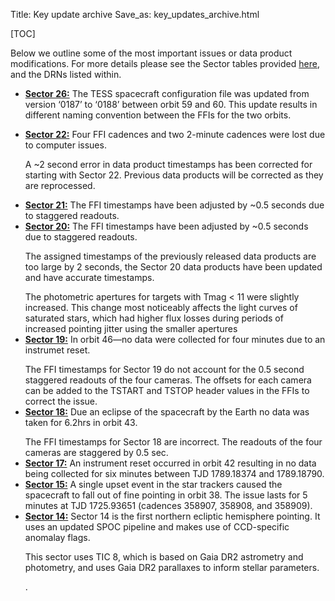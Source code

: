 Title: Key update archive
Save_as: key_updates_archive.html

[TOC]


Below we outline some of the most important issues or data product modifications. For more details please see the Sector tables provided [here](data_release_notes.html), and the DRNs listed within.


- [**Sector 26:**](http://localhost:8000/data_release_notes.html#sector-26) The TESS spacecraft configuration file was updated from version ‘0187’ to ‘0188’ between orbit 59 and 60. This update results in different naming convention between the FFIs for the two orbits.<p></p>
- [**Sector 22:**](http://localhost:8000/cycle2_drn.html#sector-22) Four FFI cadences and two 2-minute cadences were lost due to computer issues. 
	<p>A ~2 second error in data product timestamps has been corrected for starting with Sector 22. Previous data products will be corrected as they are reprocessed.</p>
- [**Sector 21:**](http://localhost:8000/cycle2_drn.html#sector-21) The FFI timestamps have been adjusted by ~0.5 seconds due to staggered readouts.
- [**Sector 20:**](http://localhost:8000/cycle2_drn.html#sector-20) The FFI timestamps have been adjusted by ~0.5 seconds due to staggered readouts.<p></p>
The assigned timestamps of the previously released data products are too large by 2 seconds, the Sector 20 data products have been updated and have accurate timestamps.<p></p>
The photometric apertures for targets with Tmag < 11 were slightly increased. This change most noticeably affects the light curves of saturated stars, which had higher flux losses during periods of increased pointing jitter using the smaller apertures
- [**Sector 19:**](http://localhost:8000/cycle2_drn.html#sector-19) In orbit 46—no data were collected for four minutes due to an instrumet reset.<p></p>
The FFI timestamps for Sector 19 do not account for the 0.5 second staggered readouts of the four cameras. The offsets for each camera can be added to the TSTART and TSTOP header values in the FFIs to correct the issue.
- [**Sector 18:**](http://localhost:8000/cycle2_drn.html#sector-18) Due an eclipse of  the spacecraft by the Earth no data was taken for 6.2hrs in orbit 43.<p></p>
The FFI timestamps for Sector 18 are incorrect. The readouts of the four cameras are staggered by 0.5 sec.
- [**Sector 17:**](http://localhost:8000/cycle2_drn.html#sector-17) An instrument reset occurred in orbit 42 resulting in no data being collected for six minutes between TJD 1789.18374 and 1789.18790.
- [**Sector 15:**](http://localhost:8000/cycle2_drn.html#sector-15) A single upset event in the star trackers caused the spacecraft to fall out of fine pointing in orbit 38. The issue lasts for 5 minutes at TJD 1725.93651 (cadences 358907, 358908, and 358909).
- [**Sector 14:**](http://localhost:8000/cycle2_drn.html#sector-14) Sector 14 is the first northern ecliptic hemisphere pointing. It uses an updated SPOC pipeline and makes use of CCD-specific anomalay flags.<p></p>
This sector uses TIC 8, which is based on Gaia DR2 astrometry and photometry, and uses Gaia DR2 parallaxes to inform stellar parameters.<p></p>
.